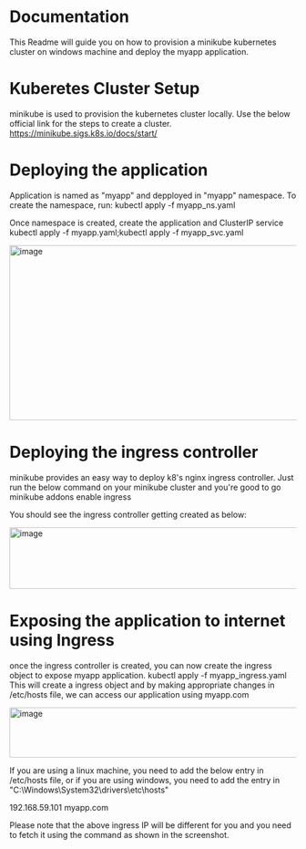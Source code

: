 # Documentation
This Readme will guide you on how to provision a minikube kubernetes cluster on windows machine and deploy the myapp application.

# Kuberetes Cluster Setup
minikube is used to provision the kubernetes cluster locally. Use the below official link for the steps to create a cluster.
https://minikube.sigs.k8s.io/docs/start/

# Deploying the application
Application is named as "myapp" and depployed in "myapp" namespace.
To create the namespace, run:
kubectl apply -f myapp_ns.yaml

Once namespace is created, create the application and ClusterIP service
kubectl apply -f myapp.yaml;kubectl apply -f myapp_svc.yaml

<img width="807" height="307" alt="image" src="https://github.com/user-attachments/assets/928f536d-45fe-4c02-882c-10f7d81a6dab" />


# Deploying the ingress controller
minikube provides an easy way to deploy k8's nginx ingress controller. Just run the below command on your minikube cluster and you're good to go
minikube addons enable ingress

You should see the ingress controller getting created as below:

<img width="928" height="108" alt="image" src="https://github.com/user-attachments/assets/02839d9c-a0c2-4aa4-b5e0-9db537552679" />

# Exposing the application to internet using Ingress
once the ingress controller is created, you can now create the ingress object to expose myapp application.
kubectl apply -f myapp_ingress.yaml
This will create a ingress object and by making appropriate changes in /etc/hosts file, we can access our application using myapp.com

<img width="616" height="88" alt="image" src="https://github.com/user-attachments/assets/7b818d03-16b1-47d6-8c73-f97213441865" />


If you are using a linux machine, you need to add the below entry in /etc/hosts file, or if you are using windows, you need to add the entry in "C:\Windows\System32\drivers\etc\hosts"

192.168.59.101      myapp.com

Please note that the above ingress IP will be different for you and you need to fetch it using the command as shown in the screenshot.


